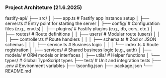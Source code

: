 ### Project Architeture (21.6.2025)

fastify-api/
├── src/
│   ├── app.ts                    # Fastify app instance setup
│   ├── server.ts                 # Entry point for starting the server
│   ├── config/                   # Configuration files (e.g., env.ts)
│   ├── plugins/                  # Fastify plugins (e.g., db, cors, etc.)
│   ├── routes/                   # Route definitions
│   │   ├── users/                # Modular route (users)
│   │   │   ├── controller.ts     # Route handlers
│   │   │   ├── schema.ts         # Zod or JSON schemas
│   │   │   ├── service.ts        # Business logic
│   │   │   └── index.ts          # Route registration
│   ├── services/                 # Shared business logic (e.g., auth)
│   ├── models/                   # ORM models or interfaces
│   ├── utils/                    # Helper functions
│   └── types/                    # Global TypeScript types
├── test/                         # Unit and integration tests
├── .env                          # Environment variables
├── tsconfig.json
├── package.json
└── README.md
